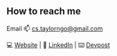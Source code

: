 ## How to reach me

Email 📫 cs.taylorngo@gmail.com

💻 [Website](https://www.taylorngo.com/) | 💼 [LinkedIn](https://www.linkedin.com/in/taylor-ngo/) | ⌨️ [Devpost](https://devpost.com/tayylorngo)
